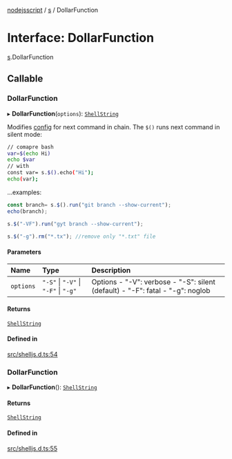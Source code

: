 [nodejsscript](../README.md) / [s](../modules/s.md) / DollarFunction

# Interface: DollarFunction

[s](../modules/s.md).DollarFunction

## Callable

### DollarFunction

▸ **DollarFunction**(`options`): [`ShellString`](../modules/s.md#shellstring)

Modifies [config](../modules/s.md#config) for next command in chain. The `$()` runs next command in silent mode:
```bash
// comapre bash
var=$(echo Hi)
echo $var
// with
const var= s.$().echo("Hi");
echo(var);
```
…examples:
```js
const branch= s.$().run("git branch --show-current");
echo(branch);

s.$("-VF").run("gyt branch --show-current");

s.$("-g").rm("*.tx"); //remove only "*.txt" file
```

#### Parameters

| Name | Type | Description |
| :------ | :------ | :------ |
| `options` | ``"-S"`` \| ``"-V"`` \| ``"-F"`` \| ``"-g"`` | Options  - "-V": verbose  - "-S": silent (default)  - "-F": fatal  - "-g": noglob |

#### Returns

[`ShellString`](../modules/s.md#shellstring)

#### Defined in

[src/shelljs.d.ts:54](https://github.com/jaandrle/nodejsscript/blob/df02570/src/shelljs.d.ts#L54)

### DollarFunction

▸ **DollarFunction**(): [`ShellString`](../modules/s.md#shellstring)

#### Returns

[`ShellString`](../modules/s.md#shellstring)

#### Defined in

[src/shelljs.d.ts:55](https://github.com/jaandrle/nodejsscript/blob/df02570/src/shelljs.d.ts#L55)
